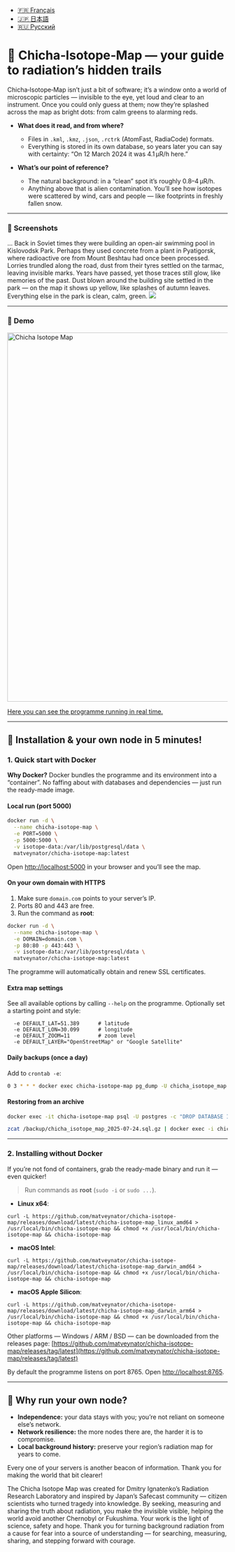 - [🇫🇷 Français](/doc/README_FR.md)
- [🇯🇵 日本語](/doc/README_JP.md)
- [🇷🇺 Русский](/doc/README_RU.md)

# 🌌 Chicha‑Isotope‑Map — your guide to radiation’s hidden trails

Chicha‑Isotope‑Map isn’t just a bit of software; it’s a window onto a world of microscopic particles — invisible to the eye, yet loud and clear to an instrument. Once you could only guess at them; now they’re splashed across the map as bright dots: from calm greens to alarming reds.

* **What does it read, and from where?**

  * Files in `.kml`, `.kmz`, `.json`, `.rctrk` (AtomFast, RadiaCode) formats.
  * Everything is stored in its own database, so years later you can say with certainty: “On 12 March 2024 it was 4.1 µR/h here.”

* **What’s our point of reference?**

  * The natural background: in a “clean” spot it’s roughly 0.8–4 µR/h.
  * Anything above that is alien contamination. You’ll see how isotopes were scattered by wind, cars and people — like footprints in freshly fallen snow.

---

### 📸 **Screenshots**

... Back in Soviet times they were building an open-air swimming pool in Kislovodsk Park. Perhaps they used concrete from a plant in Pyatigorsk, where radioactive ore from Mount Beshtau had once been processed. Lorries trundled along the road, dust from their tyres settled on the tarmac, leaving invisible marks. Years have passed, yet those traces still glow, like memories of the past. Dust blown around the building site settled in the park — on the map it shows up yellow, like splashes of autumn leaves. Everything else in the park is clean, calm, green. <img src="https://repository-images.githubusercontent.com/870016860/11fd6abc-fe8b-4cd8-95c2-df1c631c8762">

---

### 📸 **Demo**

<a href="https://jutsa.ru" target="_blank"><img width="1156" height="844" alt="Chicha Isotope Map" src="https://github.com/user-attachments/assets/8d806377-671f-47a0-b918-f2a9afd4123e" /></a>

<a href="https://jutsa.ru" target="_blank">Here you can see the programme running in real time.</a>

---

## 🚀 Installation & your own node in 5 minutes!

### 1. Quick start with Docker

**Why Docker?**
Docker bundles the programme and its environment into a “container”. No faffing about with databases and dependencies — just run the ready-made image.

#### Local run (port 5000)

```bash
docker run -d \
  --name chicha-isotope-map \
  -e PORT=5000 \
  -p 5000:5000 \
  -v isotope-data:/var/lib/postgresql/data \
  matveynator/chicha-isotope-map:latest
```

Open [http://localhost:5000](http://localhost:5000) in your browser and you’ll see the map.

#### On your own domain with HTTPS

1. Make sure `domain.com` points to your server’s IP.
2. Ports 80 and 443 are free.
3. Run the command as **root**:

```bash
docker run -d \
  --name chicha-isotope-map \
  -e DOMAIN=domain.com \
  -p 80:80 -p 443:443 \
  -v isotope-data:/var/lib/postgresql/data \
  matveynator/chicha-isotope-map:latest
```

The programme will automatically obtain and renew SSL certificates.

#### Extra map settings

See all available options by calling `--help` on the programme.
Optionally set a starting point and style:

```text
  -e DEFAULT_LAT=51.389      # latitude
  -e DEFAULT_LON=30.099      # longitude
  -e DEFAULT_ZOOM=11         # zoom level
  -e DEFAULT_LAYER="OpenStreetMap" or "Google Satellite"
```

#### Daily backups (once a day)

Add to `crontab -e`:

```bash
0 3 * * * docker exec chicha-isotope-map pg_dump -U chicha_isotope_map chicha_isotope_map | gzip > /backup/chicha_isotope_map_$(date +\%F).sql.gz
```

#### Restoring from an archive

```bash
docker exec -it chicha-isotope-map psql -U postgres -c "DROP DATABASE IF EXISTS chicha_isotope_map; CREATE DATABASE chicha_isotope_map OWNER chicha_isotope_map;"

zcat /backup/chicha_isotope_map_2025-07-24.sql.gz | docker exec -i chicha-isotope-map psql -U chicha_isotope_map chicha_isotope_map
```

---

### 2. Installing without Docker

If you’re not fond of containers, grab the ready-made binary and run it — even quicker!

> Run commands as **root** (`sudo -i` or `sudo ...`).

* **Linux x64**:

```
curl -L https://github.com/matveynator/chicha-isotope-map/releases/download/latest/chicha-isotope-map_linux_amd64 > /usr/local/bin/chicha-isotope-map && chmod +x /usr/local/bin/chicha-isotope-map && chicha-isotope-map
```

* **macOS Intel**:

```
curl -L https://github.com/matveynator/chicha-isotope-map/releases/download/latest/chicha-isotope-map_darwin_amd64 > /usr/local/bin/chicha-isotope-map && chmod +x /usr/local/bin/chicha-isotope-map && chicha-isotope-map
```

* **macOS Apple Silicon**:

```
curl -L https://github.com/matveynator/chicha-isotope-map/releases/download/latest/chicha-isotope-map_darwin_arm64 > /usr/local/bin/chicha-isotope-map && chmod +x /usr/local/bin/chicha-isotope-map && chicha-isotope-map
```

Other platforms — Windows / ARM / BSD — can be downloaded from the releases page: [https://github.com/matveynator/chicha-isotope-map/releases/tag/latest](https://github.com/matveynator/chicha-isotope-map/releases/tag/latest)

By default the programme listens on port 8765. Open [http://localhost:8765](http://localhost:8765).

---

## 🤝 Why run your own node?

* **Independence:** your data stays with you; you’re not reliant on someone else’s network.
* **Network resilience:** the more nodes there are, the harder it is to compromise.
* **Local background history:** preserve your region’s radiation map for years to come.

Every one of your servers is another beacon of information. Thank you for making the world that bit clearer!

The Chicha Isotope Map was created for Dmitry Ignatenko’s Radiation Research Laboratory and inspired by Japan’s Safecast community — citizen scientists who turned tragedy into knowledge. By seeking, measuring and sharing the truth about radiation, you make the invisible visible, helping the world avoid another Chernobyl or Fukushima. Your work is the light of science, safety and hope. Thank you for turning background radiation from a cause for fear into a source of understanding — for searching, measuring, sharing, and stepping forward with courage.



